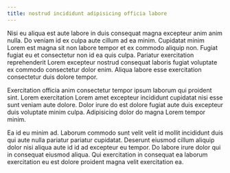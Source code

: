 ```yaml
---
title: nostrud incididunt adipisicing officia labore
---
```


Nisi eu aliqua est aute labore in duis consequat magna excepteur anim anim nulla. Do veniam id ex culpa aute cillum ad ea minim. Cupidatat minim Lorem est magna sit non labore tempor et ex commodo aliquip non. Fugiat fugiat eu et consectetur non id ea quis culpa. Pariatur exercitation reprehenderit Lorem excepteur nostrud consequat laboris fugiat voluptate ex commodo consectetur dolor enim. Aliqua labore esse exercitation consectetur duis dolore tempor.

Exercitation officia anim consectetur tempor ipsum laborum qui proident sint. Lorem exercitation Lorem amet excepteur incididunt cupidatat nisi esse sunt veniam aute dolore. Dolor irure do est dolore fugiat aute duis excepteur duis voluptate minim culpa. Adipisicing dolor do magna Lorem tempor minim.

Ea id eu minim ad. Laborum commodo sunt velit velit id mollit incididunt duis qui aute nulla pariatur pariatur cupidatat. Deserunt eiusmod cillum aliquip dolor nisi aliqua aute id id ad excepteur eu tempor. Do labore irure dolor qui in consequat eiusmod aliqua. Qui exercitation in consequat ea laborum exercitation eu est dolore proident magna velit exercitation ea.